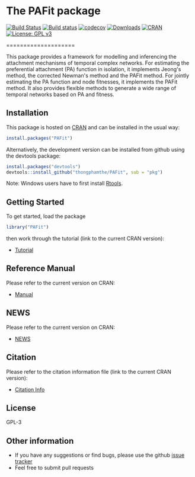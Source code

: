# The PAFit package
[![Build Status](https://travis-ci.org/thongphamthe/PAFit.svg?branch=master)](https://travis-ci.org/thongphamthe/PAFit)
[![Build status](https://ci.appveyor.com/api/projects/status/ufje8pyddp42tbfu/branch/master?svg=true)](https://ci.appveyor.com/project/thongphamthe/pafit/branch/master)
[![codecov](https://codecov.io/gh/thongphamthe/PAFit/branch/master/graph/badge.svg)](https://codecov.io/gh/thongphamthe/PAFit)
[![Downloads](http://cranlogs.r-pkg.org/badges/PAFit?color=brightgreen)](http://cran.rstudio.com/web/packages/PAFit/index.html)
[![CRAN](http://www.r-pkg.org/badges/version/PAFit)](http://cran.rstudio.com/package=PAFit)
[![License: GPL v3](https://img.shields.io/badge/License-GPL%20v3-blue.svg)](http://www.gnu.org/licenses/gpl-3.0)

====================

This package provides a framework for modelling and inferencing the attachment mechanisms of temporal complex networks. For estimating the preferential attachment (PA) function in isolation, it implements Jeong's method, the corrected Newman's method and the PAFit method. For jointly estimating the PA function and node fitnesses, it implements the PAFit method. It also provides flexible methods to generate a wide range of temporal networks based on PA and fitness.   

Installation
------------

This package is hosted on [CRAN](http://cran.r-project.org/web/packages/PAFit/) and can be installed in the usual way:
```r
install.packages("PAFit")
```
Alternatively, the development version can be installed from github using the devtools package:
```r
install.packages("devtools")
devtools::install_github("thongphamthe/PAFit", sub = "pkg")
```

Note: Windows users have to first install [Rtools](http://cran.rstudio.com/bin/windows/Rtools/).

Getting Started
---------------

To get started, load the package
```r
library("PAFit")
```
then work through the tutorial (link to the current CRAN version):

 * [Tutorial](https://cran.r-project.org/web/packages/PAFit/vignettes/Tutorial.pdf)
 
Reference Manual
---------------

Please refer to the current version on CRAN:

 * [Manual](https://cran.r-project.org/web/packages/PAFit/PAFit.pdf) 

NEWS
---------------

Please refer to the current version on CRAN:

 * [NEWS](https://cran.r-project.org/web/packages/PAFit/NEWS)

Citation
---------------

Please refer to the citation information file (link to the current CRAN version): 

 * [Citation Info](https://cran.r-project.org/web/packages/PAFit/citation.html)
 
License
-----------------
GPL-3

Other information
-----------------

 * If you have any suggestions or find bugs, please use the github [issue tracker](https://github.com/thongphamthe/PAFit/issues)
 * Feel free to submit pull requests
